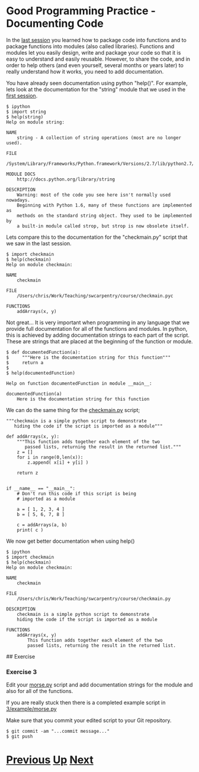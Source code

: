 
# Good Programming Practice - Documenting Code

In the [last session](2_functions_and_modules.md) you learned how to package code into functions and to package functions into modules (also called libraries). Functions and modules let you easily design, write and package your code so that it is easy to understand and easily reusable. However, to share the code, and in order to help others (and even yourself, several months or years later) to really understand how it works, you need to add documentation.

You have already seen documentation using python "help()". For example, lets look at the documentation for the "string" module that we used in the [first session](1_lists_and_dictionaries.md).

    $ ipython
    $ import string
    $ help(string)
    Help on module string:
    
    NAME
        string - A collection of string operations (most are no longer used).
    
    FILE
        /System/Library/Frameworks/Python.framework/Versions/2.7/lib/python2.7/string.py
    
    MODULE DOCS
        http://docs.python.org/library/string
    
    DESCRIPTION
        Warning: most of the code you see here isn't normally used nowadays.
        Beginning with Python 1.6, many of these functions are implemented as
        methods on the standard string object. They used to be implemented by
        a built-in module called strop, but strop is now obsolete itself.

Lets compare this to the documentation for the "checkmain.py" script that we saw in the last session.

    $ import checkmain
    $ help(checkmain)
    Help on module checkmain:
    
    NAME
        checkmain
    
    FILE
        /Users/chris/Work/Teaching/swcarpentry/course/checkmain.pyc
    
    FUNCTIONS
        addArrays(x, y)

Not great... It is very important when programming in any language that we provide full documentation for all of the functions and modules. In python, this is achieved by adding documentation strings to each part of the script. These are strings that are placed at the beginning of the function or module.

    $ def documentedFunction(a):
    $     """Here is the documentation string for this function"""
    $     return a
    $
    $ help(documentedFunction)
    
    Help on function documentedFunction in module __main__:
    
    documentedFunction(a)
        Here is the documentation string for this function

We can do the same thing for the [checkmain.py](checkmain.py) script;

    """checkmain is a simple python script to demonstrate
       hiding the code if the script is imported as a module"""

    def addArrays(x, y):
        """This function adds together each element of the two
           passed lists, returning the result in the returned list."""
        z = []
        for i in range(0,len(x)):
            z.append( x[i] + y[i] )
    
        return z
    
    
    if __name__ == "__main__":
        # Don't run this code if this script is being
        # imported as a module 
    
        a = [ 1, 2, 3, 4 ]
        b = [ 5, 6, 7, 8 ]
    
        c = addArrays(a, b)
        print( c )

We now get better documentation when using help()

    $ ipython
    $ import checkmain
    $ help(checkmain)
    Help on module checkmain:
    
    NAME
        checkmain
    
    FILE
        /Users/chris/Work/Teaching/swcarpentry/course/checkmain.py
    
    DESCRIPTION
        checkmain is a simple python script to demonstrate
        hiding the code if the script is imported as a module
    
    FUNCTIONS
        addArrays(x, y)
            This function adds together each element of the two
            passed lists, returning the result in the returned list.

## Exercise

### Exercise 3

Edit your [morse.py](2b/example/morse.py) script and add documentation strings for the module and also for all of the functions.

If you are really stuck then there is a completed example script in [3/example/morse.py](3/example/morse.py)

Make sure that you commit your edited script to your Git repository.

    $ git commit -am "...commit message..."
    $ git push

# [Previous](2_functions_and_modules.md) [Up](python_and_good_programming_practice.md) [Next](4_object_orientation.md) 
